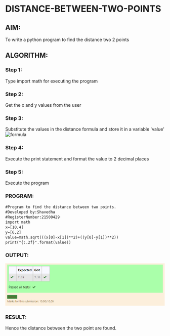 # DISTANCE-BETWEEN-TWO-POINTS

## AIM:
To write a python program to find the distance two 2 points
## ALGORITHM:
### Step 1:
Type import math for executing the program

### Step 2: 
Get the x and y values from the user
### Step 3: 
Substitute the values in the distance formula and store it in a variable 'value'  ![formula](/formula.jpg)
### Step 4: 
Execute the print statement and format the value to 2 decimal places
### Step 5: 
Execute the program
### PROGRAM:
```
#Program to find the distance between two points.
#Developed by:Shavedha 
#RegisterNumber:21500429
import math
x=[10,4]
y=[6,2]
value=math.sqrt(((x[0]-x[1])**2)+((y[0]-y[1])**2))
print("{:.2f}".format(value))
```
  


### OUTPUT:
![OUTPUT](./exo3.png)


### RESULT:
Hence the distance between the two point are found.
